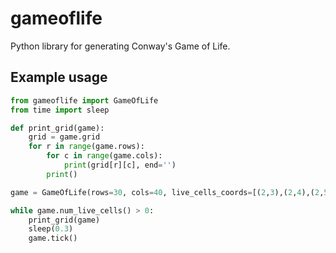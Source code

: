 # gameoflife
Python library for generating Conway's Game of Life. 

Example usage
-----------------------------------------------
```py
from gameoflife import GameOfLife
from time import sleep

def print_grid(game):
    grid = game.grid
    for r in range(game.rows):
        for c in range(game.cols):
            print(grid[r][c], end='')
        print()

game = GameOfLife(rows=30, cols=40, live_cells_coords=[(2,3),(2,4),(2,5),(2,6),(2,7),(3,7),(4,6),(5,5),(6,4),(7,3)])

while game.num_live_cells() > 0:
    print_grid(game)
    sleep(0.3)
    game.tick()
```
